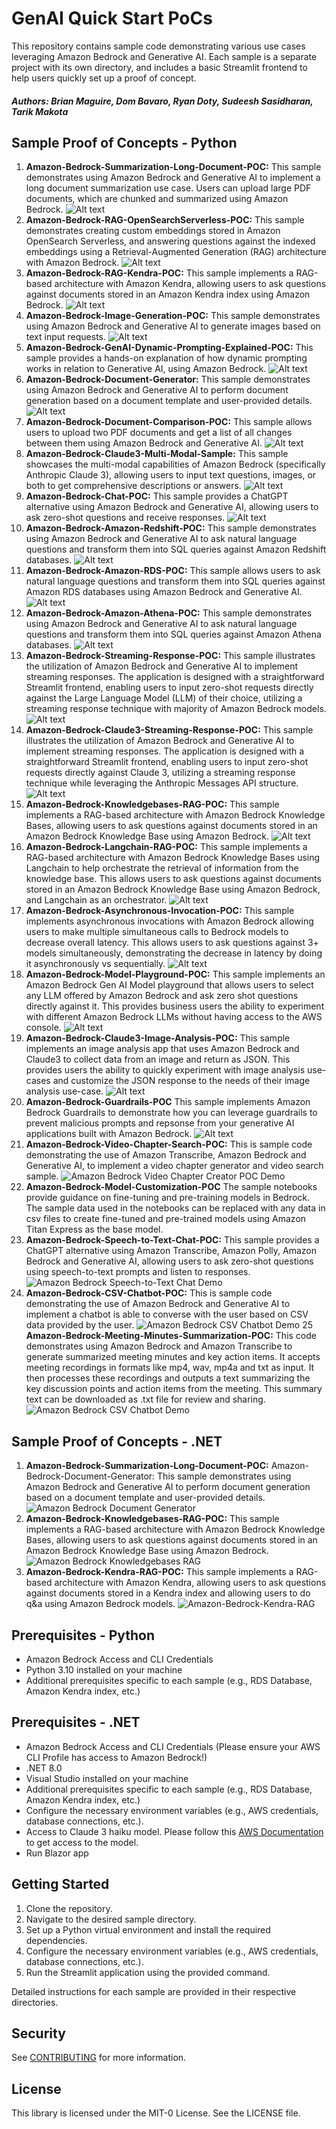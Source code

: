 # GenAI Quick Start PoCs

This repository contains sample code demonstrating various use cases leveraging Amazon Bedrock and Generative AI. Each sample is a separate project with its own directory, and includes a basic Streamlit frontend to help users quickly set up a proof of concept.

##### Authors: Brian Maguire, Dom Bavaro, Ryan Doty, Sudeesh Sasidharan, Tarik Makota

## Sample Proof of Concepts - Python

1. **Amazon-Bedrock-Summarization-Long-Document-POC:**
   This sample demonstrates using Amazon Bedrock and Generative AI to implement a long document summarization use case. Users can upload large PDF documents, which are chunked and summarized using Amazon Bedrock.
   ![Alt text](genai-quickstart-pocs-python/amazon-bedrock-summarization-long-document-poc/images/demo.gif)
2. **Amazon-Bedrock-RAG-OpenSearchServerless-POC:**
   This sample demonstrates creating custom embeddings stored in Amazon OpenSearch Serverless, and answering questions against the indexed embeddings using a Retrieval-Augmented Generation (RAG) architecture with Amazon Bedrock.
   ![Alt text](genai-quickstart-pocs-python/amazon-bedrock-rag-opensearch-serverless-poc/images/demo.gif)
3. **Amazon-Bedrock-RAG-Kendra-POC:**
   This sample implements a RAG-based architecture with Amazon Kendra, allowing users to ask questions against documents stored in an Amazon Kendra index using Amazon Bedrock.
   ![Alt text](genai-quickstart-pocs-python/amazon-bedrock-rag-kendra-poc/images/demo.gif)
4. **Amazon-Bedrock-Image-Generation-POC:**
   This sample demonstrates using Amazon Bedrock and Generative AI to generate images based on text input requests.
   ![Alt text](genai-quickstart-pocs-python/amazon-bedrock-image-generation-poc/images/demo.gif)
5. **Amazon-Bedrock-GenAI-Dynamic-Prompting-Explained-POC:**
   This sample provides a hands-on explanation of how dynamic prompting works in relation to Generative AI, using Amazon Bedrock.
   ![Alt text](genai-quickstart-pocs-python/amazon-bedrock-genai-dynamic-prompting-explained-poc/images/demo.gif)
6. **Amazon-Bedrock-Document-Generator:**
   This sample demonstrates using Amazon Bedrock and Generative AI to perform document generation based on a document template and user-provided details.
   ![Alt text](genai-quickstart-pocs-python/amazon-bedrock-document-generator-poc/images/demo.gif)
7. **Amazon-Bedrock-Document-Comparison-POC:**
   This sample allows users to upload two PDF documents and get a list of all changes between them using Amazon Bedrock and Generative AI.
   ![Alt text](genai-quickstart-pocs-python/amazon-bedrock-document-comparison-poc/images/demo.gif)
8. **Amazon-Bedrock-Claude3-Multi-Modal-Sample:**
   This sample showcases the multi-modal capabilities of Amazon Bedrock (specifically Anthropic Claude 3), allowing users to input text questions, images, or both to get comprehensive descriptions or answers.
   ![Alt text](genai-quickstart-pocs-python/amazon-bedrock-claude3-multi-modal-poc/images/demo.gif)
9. **Amazon-Bedrock-Chat-POC:**
   This sample provides a ChatGPT alternative using Amazon Bedrock and Generative AI, allowing users to ask zero-shot questions and receive responses.
   ![Alt text](genai-quickstart-pocs-python/amazon-bedrock-chat-poc/images/demo.gif)
10. **Amazon-Bedrock-Amazon-Redshift-POC:**
    This sample demonstrates using Amazon Bedrock and Generative AI to ask natural language questions and transform them into SQL queries against Amazon Redshift databases.
    ![Alt text](genai-quickstart-pocs-python/amazon-bedrock-amazon-redshift-poc/images/demo.gif)
11. **Amazon-Bedrock-Amazon-RDS-POC:**
    This sample allows users to ask natural language questions and transform them into SQL queries against Amazon RDS databases using Amazon Bedrock and Generative AI.
    ![Alt text](genai-quickstart-pocs-python/amazon-bedrock-amazon-rds-poc/images/demo.gif)
12. **Amazon-Bedrock-Amazon-Athena-POC:**
    This sample demonstrates using Amazon Bedrock and Generative AI to ask natural language questions and transform them into SQL queries against Amazon Athena databases.
    ![Alt text](genai-quickstart-pocs-python/amazon-bedrock-amazon-athena-poc/images/demo.gif)
13. **Amazon-Bedrock-Streaming-Response-POC:** 
    This sample illustrates the utilization of Amazon Bedrock and Generative AI to implement streaming responses. The application is designed with a straightforward Streamlit frontend, enabling users to input zero-shot requests directly against the Large Language Model (LLM) of their choice, utilizing a streaming response technique with majority of Amazon Bedrock models.
    ![Alt text](genai-quickstart-pocs-python/amazon-bedrock-streaming-response-poc/images/demo.gif)
14. **Amazon-Bedrock-Claude3-Streaming-Response-POC:** 
    This sample illustrates the utilization of Amazon Bedrock and Generative AI to implement streaming responses. The application is designed with a straightforward Streamlit frontend, enabling users to input zero-shot requests directly against Claude 3, utilizing a streaming response technique while leveraging the Anthropic Messages API structure.
    ![Alt text](genai-quickstart-pocs-python/amazon-bedrock-claude3-streaming-response-poc/images/demo.gif)
15. **Amazon-Bedrock-Knowledgebases-RAG-POC:** 
    This sample implements a RAG-based architecture with Amazon Bedrock Knowledge Bases, allowing users to ask questions against documents stored in an Amazon Bedrock Knowledge Base using Amazon Bedrock.
    ![Alt text](genai-quickstart-pocs-python/amazon-bedrock-knowledgebases-rag-poc/images/demo.gif)
16. **Amazon-Bedrock-Langchain-RAG-POC:** 
    This sample implements a RAG-based architecture with Amazon Bedrock Knowledge Bases using Langchain to help orchestrate the retrieval of information from the knowledge base. This allows users to ask questions against documents stored in an Amazon Bedrock Knowledge Base using Amazon Bedrock, and Langchain as an orchestrator.
    ![Alt text](genai-quickstart-pocs-python/amazon-bedrock-langchain-rag-poc/images/demo.gif)
17. **Amazon-Bedrock-Asynchronous-Invocation-POC:** 
    This sample implements asynchronous invocations with Amazon Bedrock allowing users to make multiple simultaneous calls to Bedrock models to decrease overall latency. This allows users to ask questions against 3+ models simultaneously, demonstrating the decrease in latency by doing it asynchronously vs sequentially.
    ![Alt text](genai-quickstart-pocs-python/amazon-bedrock-asynchronous-invocation-poc/images/demo.gif)
18. **Amazon-Bedrock-Model-Playground-POC:** 
    This sample implements an Amazon Bedrock Gen AI Model playground that allows users to select any LLM offered by Amazon Bedrock and ask zero shot questions directly against it. This provides business users the ability to experiment with different Amazon Bedrock LLMs without having access to the AWS console.
    ![Alt text](genai-quickstart-pocs-python/amazon-bedrock-model-playground-poc/images/demo.gif)
19. **Amazon-Bedrock-Claude3-Image-Analysis-POC:** 
    This sample implements an image analysis app that uses Amazon Bedrock and Claude3 to collect data from an image and return as JSON. This provides users the ability to quickly experiment with image analysis use-cases and customize the JSON response to the needs of their image analysis use-case.
    ![Alt text](genai-quickstart-pocs-python/amazon-bedrock-claude3-image-analysis-poc/images/demo.gif)
20. **Amazon-Bedrock-Guardrails-POC**
    This sample implements Amazon Bedrock Guardrails to demonstrate how you can leverage guardrails to prevent malicious prompts and repsonse from your generative AI applications built with Amazon Bedrock.
    ![Alt text](genai-quickstart-pocs-python/amazon-bedrock-guardrails-poc/images/demo.gif)
21. **Amazon-Bedrock-Video-Chapter-Search-POC:**
    This is sample code demonstrating the use of Amazon Transcribe, Amazon Bedrock and Generative AI, to implement a video chapter generator and video search sample.
    ![Amazon Bedrock Video Chapter Creator POC Demo](genai-quickstart-pocs-python/amazon-bedrock-video-chapter-creator-poc/images/demo.gif)
22. **Amazon-Bedrock-Model-Customization-POC**
    The sample notebooks provide guidance on fine-tuning and pre-training models in Bedrock.
    The sample data used in the notebooks can be replaced with any data in csv files to create  fine-tuned and pre-trained models using Amazon Titan Express as the base model.
23. **Amazon-Bedrock-Speech-to-Text-Chat-POC:**
    This sample provides a ChatGPT alternative using Amazon Transcribe, Amazon Polly, Amazon Bedrock and Generative AI, allowing users to ask zero-shot questions using speech-to-text prompts and listen to responses.
    ![Amazon Bedrock Speech-to-Text Chat Demo](genai-quickstart-pocs-python/amazon-bedrock-speech-to-text-chat-poc/images/demo.gif)
24. **Amazon-Bedrock-CSV-Chatbot-POC:**
    This is sample code demonstrating the use of Amazon Bedrock and Generative AI to implement a chatbot is able to converse with the user based on CSV data provided by the user.
    ![Amazon Bedrock CSV Chatbot Demo](genai-quickstart-pocs-python/amazon-bedrock-csv-chatbot-poc/images/demo.gif)
25 **Amazon-Bedrock-Meeting-Minutes-Summarization-POC:**
    This code demonstrates using Amazon Bedrock and Amazon Transcribe  to generate summarized meeting minutes and key action items. It accepts meeting recordings in formats like mp4, wav, mp4a and txt as input. It then processes these recordings and outputs a text summarizing the key discussion points and action items from the meeting. This summary text can be downloaded as .txt file for review and sharing.
    ![Amazon Bedrock CSV Chatbot Demo](genai-quickstart-pocs-python/amazon-bedrock-meeting-minutes-summarization-poc/images/demo.gif)


## Sample Proof of Concepts - .NET

1. **Amazon-Bedrock-Summarization-Long-Document-POC:**
   Amazon-Bedrock-Document-Generator: This sample demonstrates using Amazon Bedrock and Generative AI to perform document generation based on a document template and user-provided details.
   ![Amazon Bedrock Document Generator](genai-quickstart-pocs-dot-net/images/text-generation.png)
2. **Amazon-Bedrock-Knowledgebases-RAG-POC:**
   This sample implements a RAG-based architecture with Amazon Bedrock Knowledge Bases, allowing users to ask questions against documents stored in an Amazon Bedrock Knowledge Base using Amazon Bedrock.
   ![Amazon Bedrock Knowledgebases RAG](genai-quickstart-pocs-dot-net/images/rag-with-kb.png)
3. **Amazon-Bedrock-Kendra-RAG-POC:** 
    This sample implements a RAG-based architecture with Amazon Kendra, allowing users to ask questions against documents stored in a Kendra index and allowing users to do q&a using Amazon Bedrock models.
    ![Amazon-Bedrock-Kendra-RAG](genai-quickstart-pocs-dot-net/images/rag-with-kendra.png "RAG with Kendra")

    
## Prerequisites - Python

- Amazon Bedrock Access and CLI Credentials
- Python 3.10 installed on your machine
- Additional prerequisites specific to each sample (e.g., RDS Database, Amazon Kendra index, etc.)

## Prerequisites - .NET

- Amazon Bedrock Access and CLI Credentials (Please ensure your AWS CLI Profile has access to Amazon Bedrock!)
- .NET 8.0
- Visual Studio installed on your machine
- Additional prerequisites specific to each sample (e.g., RDS Database, Amazon Kendra index, etc.)
- Configure the necessary environment variables (e.g., AWS credentials, database connections, etc.).
- Access to Claude 3 haiku model. Please follow this [AWS Documentation](https://docs.aws.amazon.com/bedrock/latest/userguide/model-access.html) to get access to the model.
- Run Blazor app

## Getting Started

1. Clone the repository.
2. Navigate to the desired sample directory.
3. Set up a Python virtual environment and install the required dependencies.
4. Configure the necessary environment variables (e.g., AWS credentials, database connections, etc.).
5. Run the Streamlit application using the provided command.

Detailed instructions for each sample are provided in their respective directories.

## Security

See [CONTRIBUTING](CONTRIBUTING.md#security-issue-notifications) for more information.

## License

This library is licensed under the MIT-0 License. See the LICENSE file.
